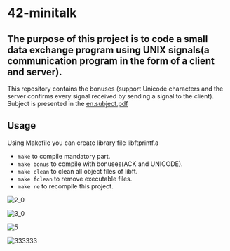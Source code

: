 # 42-minitalk
## The purpose of this project is to code a small data exchange program using UNIX signals(a communication program in the form of a client and server).

This repository contains the bonuses (support Unicode characters and the server confirms every signal received by sending a signal to the client). Subject is presented in the [en.subject.pdf](https://github.com/lavrenovamaria/42-minitalk/files/7067315/en.subject.pdf)



## Usage
Using Makefile you can create library file libftprintf.a
* `make` to compile mandatory part.
* `make bonus` to compile with bonuses(ACK and UNICODE).
* `make clean` to clean all object files of libft.
* `make fclean` to remove executable files.
* `make re` to recompile this project.

![2_0](https://user-images.githubusercontent.com/84707645/132090087-bbdaf2db-9652-4add-90ad-ffaa82f6aca9.jpg)

![3_0](https://user-images.githubusercontent.com/84707645/132090090-3572a22b-0e12-4857-ba9a-ea055a5cf9ed.jpg)

![5](https://user-images.githubusercontent.com/84707645/131961365-99609508-22e4-44dd-9007-a39edfc16977.jpg)

![333333](https://user-images.githubusercontent.com/84707645/131870642-96f393b4-435c-44a8-aa4d-d9d42c4fa85f.jpg)
